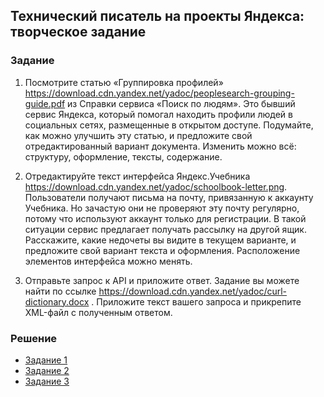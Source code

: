 ## Технический писатель на проекты Яндекса: творческое задание

### Задание
1. Посмотрите статью «Группировка профилей» https://download.cdn.yandex.net/yadoc/peoplesearch-grouping-guide.pdf из Справки сервиса «Поиск по людям». Это бывший сервис Яндекса, который помогал находить профили людей в социальных сетях, размещенные в открытом доступе.
Подумайте, как можно улучшить эту статью, и предложите свой отредактированный вариант документа. Изменить можно всё: структуру, оформление, тексты, содержание.

2. Отредактируйте текст интерфейса Яндекс.Учебника https://download.cdn.yandex.net/yadoc/schoolbook-letter.png.
Пользователи получают письма на почту, привязанную к аккаунту Учебника. Но зачастую они не проверяют эту почту регулярно, потому что используют аккаунт только для регистрации. В такой ситуации сервис предлагает получать рассылку на другой ящик.
Расскажите, какие недочеты вы видите в текущем варианте, и предложите свой вариант текста и оформления. Расположение элементов интерфейса можно менять.

3. Отправьте запрос к API и приложите ответ. Задание вы можете найти по ссылке https://download.cdn.yandex.net/yadoc/curl-dictionary.docx .
Приложите текст вашего запроса и прикрепите XML-файл с полученным ответом.

### Решение

- [Задание 1](https://github.com/Heroboria/technical-writer-yandex/blob/main/1-Grouping%20profiles/Grouping%20profiles.md)
- [Задание 2](https://github.com/Heroboria/technical-writer-yandex/blob/main/2-Edit%20interface%20text/Description.md)
- [Задание 3](https://github.com/Heroboria/technical-writer-yandex/tree/main/3-API)